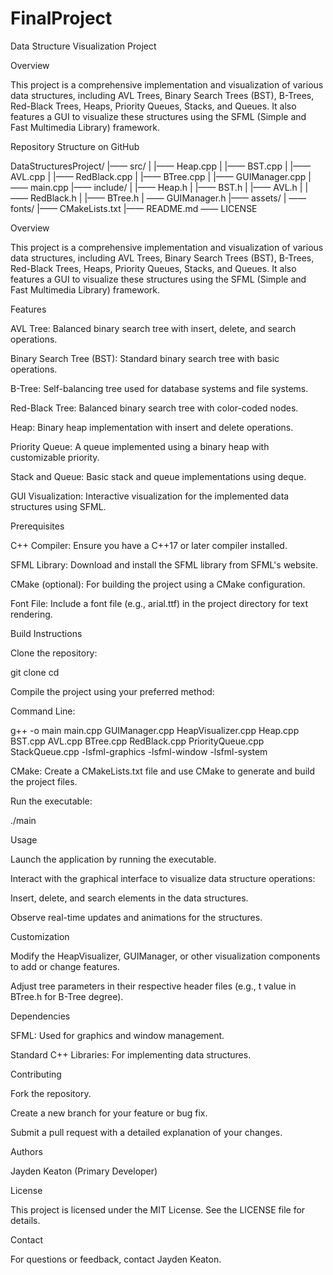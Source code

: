# FinalProject

Data Structure Visualization Project

Overview

This project is a comprehensive implementation and visualization of various data structures, including AVL Trees, Binary Search Trees (BST), B-Trees, Red-Black Trees, Heaps, Priority Queues, Stacks, and Queues. It also features a GUI to visualize these structures using the SFML (Simple and Fast Multimedia Library) framework.

Repository Structure on GitHub

DataStructuresProject/
|—— src/
|   |—— Heap.cpp
|   |—— BST.cpp
|   |—— AVL.cpp
|   |—— RedBlack.cpp
|   |—— BTree.cpp
|   |—— GUIManager.cpp
|   —— main.cpp
|—— include/
|   |—— Heap.h
|   |—— BST.h
|   |—— AVL.h
|   |—— RedBlack.h
|   |—— BTree.h
|   —— GUIManager.h
|—— assets/
|   —— fonts/
|—— CMakeLists.txt
|—— README.md
—— LICENSE

Overview

This project is a comprehensive implementation and visualization of various data structures, including AVL Trees, Binary Search Trees (BST), B-Trees, Red-Black Trees, Heaps, Priority Queues, Stacks, and Queues. It also features a GUI to visualize these structures using the SFML (Simple and Fast Multimedia Library) framework.

Features

AVL Tree: Balanced binary search tree with insert, delete, and search operations.

Binary Search Tree (BST): Standard binary search tree with basic operations.

B-Tree: Self-balancing tree used for database systems and file systems.

Red-Black Tree: Balanced binary search tree with color-coded nodes.

Heap: Binary heap implementation with insert and delete operations.

Priority Queue: A queue implemented using a binary heap with customizable priority.

Stack and Queue: Basic stack and queue implementations using deque.

GUI Visualization: Interactive visualization for the implemented data structures using SFML.

Prerequisites

C++ Compiler: Ensure you have a C++17 or later compiler installed.

SFML Library: Download and install the SFML library from SFML's website.

CMake (optional): For building the project using a CMake configuration.

Font File: Include a font file (e.g., arial.ttf) in the project directory for text rendering.

Build Instructions

Clone the repository:

git clone <repository-url>
cd <repository-folder>

Compile the project using your preferred method:

Command Line:

g++ -o main main.cpp GUIManager.cpp HeapVisualizer.cpp Heap.cpp BST.cpp AVL.cpp BTree.cpp RedBlack.cpp PriorityQueue.cpp StackQueue.cpp -lsfml-graphics -lsfml-window -lsfml-system

CMake:
Create a CMakeLists.txt file and use CMake to generate and build the project files.

Run the executable:

./main

Usage

Launch the application by running the executable.

Interact with the graphical interface to visualize data structure operations:

Insert, delete, and search elements in the data structures.

Observe real-time updates and animations for the structures.

Customization

Modify the HeapVisualizer, GUIManager, or other visualization components to add or change features.

Adjust tree parameters in their respective header files (e.g., t value in BTree.h for B-Tree degree).

Dependencies

SFML: Used for graphics and window management.

Standard C++ Libraries: For implementing data structures.

Contributing

Fork the repository.

Create a new branch for your feature or bug fix.

Submit a pull request with a detailed explanation of your changes.

Authors

Jayden Keaton (Primary Developer)

License

This project is licensed under the MIT License. See the LICENSE file for details.

Contact

For questions or feedback, contact Jayden Keaton.
